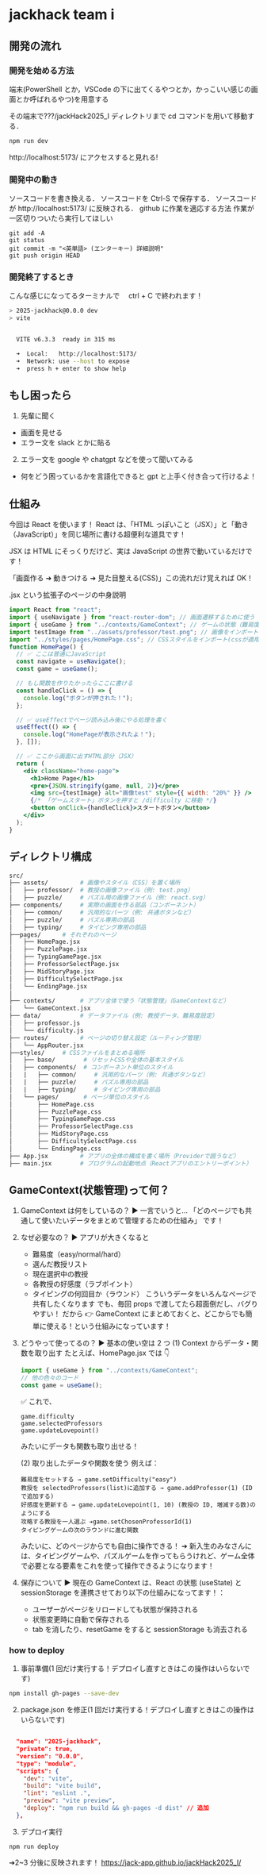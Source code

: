 # jackhack team i

## 開発の流れ

### 開発を始める方法

端末(PowerShell とか，VSCode の下に出てくるやつとか，かっこいい感じの画面とか呼ばれるやつ)を用意する

その端末で???/jackHack2025_I ディレクトリまで cd コマンドを用いて移動する．

```bash
npm run dev
```

http://localhost:5173/
にアクセスすると見れる!

### 開発中の動き

ソースコードを書き換える．
ソースコードを Ctrl-S で保存する．
ソースコードが http://localhost:5173/ に反映される．
github に作業を適応する方法
作業が一区切りついたら実行してほしい

```
git add -A
git status
git commit -m "<英単語> (エンターキー) 詳細説明"
git push origin HEAD
```

### 開発終了するとき

こんな感じになってるターミナルで　 ctrl + C で終われます！

```bash
> 2025-jackhack@0.0.0 dev
> vite


  VITE v6.3.3  ready in 315 ms

  ➜  Local:   http://localhost:5173/
  ➜  Network: use --host to expose
  ➜  press h + enter to show help
```

## もし困ったら

1. 先輩に聞く

- 画面を見せる
- エラー文を slack とかに貼る

2. エラー文を google や chatgpt などを使って聞いてみる

- 何をどう困っているかを言語化できると gpt と上手く付き合って行けるよ！

## 仕組み

今回は React を使います！
React は、「HTML っぽいこと（JSX）」と「動き（JavaScript）」を同じ場所に書ける超便利な道具です！

JSX は HTML にそっくりだけど、実は JavaScript の世界で動いているだけです！

「画面作る ➔ 動きつける ➔ 見た目整える(CSS)」この流れだけ覚えれば OK！

.jsx という拡張子のページの中身説明

```jsx
import React from "react";
import { useNavigate } from "react-router-dom"; // 画面遷移するために使う
import { useGame } from "../contexts/GameContext"; // ゲームの状態（難易度など）を取得するために使う
import testImage from "../assets/professor/test.png"; // 画像をインポート
import "../styles/pages/HomePage.css"; // CSSスタイルをインポート(cssが適用されるようになる)
function HomePage() {
  // ✅ ここは普通にJavaScript
  const navigate = useNavigate();
  const game = useGame();

  // もし関数を作りたかったらここに書ける
  const handleClick = () => {
    console.log("ボタンが押された！");
  };

  // ✅ useEffectでページ読み込み後にやる処理を書く
  useEffect(() => {
    console.log("HomePageが表示されたよ！");
  }, []);

  // ✅ ここから画面に出すHTML部分（JSX）
  return (
    <div className="home-page">
      <h1>Home Page</h1>
      <pre>{JSON.stringify(game, null, 2)}</pre>
      <img src={testImage} alt="画像test" style={{ width: "20%" }} />
      {/* 「ゲームスタート」ボタンを押すと /difficulty に移動 */}
      <button onClick={handleClick}>スタートボタン</button>
    </div>
  );
}
```

## ディレクトリ構成

```pl
src/
├── assets/         # 画像やスタイル（CSS）を置く場所
│   ├── professor/  # 教授の画像ファイル（例: test.png）
│   ├── puzzle/     # パズル用の画像ファイル（例: react.svg）
├── components/     # 実際の画面を作る部品（コンポーネント）
│   ├── common/     # 汎用的なパーツ（例: 共通ボタンなど）
│   ├── puzzle/     # パズル専用の部品
│   ├── typing/     # タイピング専用の部品
├──pages/      # それぞれのページ
│   ├── HomePage.jsx
│   ├── PuzzlePage.jsx
│   ├── TypingGamePage.jsx
│   ├── ProfessorSelectPage.jsx
│   ├── MidStoryPage.jsx
│   ├── DifficultySelectPage.jsx
│   └── EndingPage.jsx
│
├── contexts/       # アプリ全体で使う「状態管理」（GameContextなど）
│   └── GameContext.jsx
├── data/           # データファイル（例: 教授データ、難易度設定）
│   ├── professor.js
│   └── difficulty.js
├── routes/         # ページの切り替え設定（ルーティング管理）
│   └── AppRouter.jsx
├──styles/     # CSSファイルをまとめる場所
│   ├── base/        # リセットCSSや全体の基本スタイル
│   ├── components/  # コンポーネント単位のスタイル
│   |   ├── common/     # 汎用的なパーツ（例: 共通ボタンなど）
│   |   ├── puzzle/     # パズル専用の部品
│   |   ├── typing/     # タイピング専用の部品
│   └── pages/       # ページ単位のスタイル
│       ├── HomePage.css
│       ├── PuzzlePage.css
│       ├── TypingGamePage.css
│       ├── ProfessorSelectPage.css
│       ├── MidStoryPage.css
│       ├── DifficultySelectPage.css
│       └── EndingPage.css
├── App.jsx         # アプリの全体の構成を書く場所（Providerで囲うなど）
├── main.jsx        # プログラムの起動地点（Reactアプリのエントリーポイント）

```

## GameContext(状態管理)って何？

1. GameContext は何をしているの？
   ▶️ 一言でいうと…
   「どのページでも共通して使いたいデータをまとめて管理するための仕組み」
   です！
2. なぜ必要なの？
   ▶️ アプリが大きくなると

   - 難易度（easy/normal/hard）
   - 選んだ教授リスト
   - 現在選択中の教授
   - 各教授の好感度（ラブポイント）
   - タイピングの何回目か（ラウンド）
     こういうデータをいろんなページで共有したくなります
     でも、毎回 props で渡してたら超面倒だし、バグりやすい！
     だから 👉 GameContext にまとめておくと、どこからでも簡単に使える！という仕組みになっています！

3. どうやって使ってるの？
   ▶️ 基本の使い空は 2 つ
   (1) Context からデータ・関数を取り出す
   たとえば、HomePage.jsx では 👇

   ```jsx
   import { useGame } from "../contexts/GameContext";
   // 他の色々のコード
   const game = useGame();
   ```

   ✅ これで、

   ```
   game.difficulty
   game.selectedProfessors
   game.updateLovepoint()
   ```

   みたいにデータも関数も取り出せる！

   (2) 取り出したデータや関数を使う
   例えば：

   ```
   難易度をセットする → game.setDifficulty("easy")
   教授を selectedProfessors(list)に追加する → game.addProfessor(1) (ID で追加する)
   好感度を更新する → game.updateLovepoint(1, 10) (教授の ID, 増減する数)のようにする
   攻略する教授を一人選ぶ ➔game.setChosenProfessorId(1)
   タイピングゲームの次のラウンドに進む関数
   ```

   みたいに、どのページからでも自由に操作できる！
   ➔ 新入生のみなさんには、タイピングゲームや、パズルゲームを作ってもらうけれど、ゲーム全体で必要となる要素をこれを使って操作できるようになります！

4. 保存について
   ▶️ 現在の GameContext は、React の状態 (useState) と sessionStorage を連携させており以下の仕組みになってます！：
   - ユーザーがページをリロードしても状態が保持される
   - 状態変更時に自動で保存される
   - tab を消したり、resetGame をすると sessionStorage も消去される

### how to deploy

1. 事前準備(1 回だけ実行する！デプロイし直すときはこの操作はいらないです)

```bash
npm install gh-pages --save-dev
```

2. package.json を修正(1 回だけ実行する！デプロイし直すときはこの操作はいらないです)

```json

  "name": "2025-jackhack",
  "private": true,
  "version": "0.0.0",
  "type": "module",
  "scripts": {
    "dev": "vite",
    "build": "vite build",
    "lint": "eslint .",
    "preview": "vite preview",
    "deploy": "npm run build && gh-pages -d dist" // 追加
  },
```

3. デプロイ実行

```
npm run deploy
```

➔2~3 分後に反映されます！
https://jack-app.github.io/jackHack2025_I/

